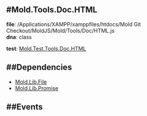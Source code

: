 
#Mold.Tools.Doc.HTML
---------------------------------------

__file__: /Applications/XAMPP/xamppfiles/htdocs/Mold Git Checkout/MoldJS/Mold/Tools/Doc/HTML.js  
__dna__: class  


	

__test__: [Mold.Test.Tools.Doc.HTML](../../../Mold/Test/Tools/Doc/HTML.md) 






##Dependencies
--------------

* [Mold.Lib.File](../../../Mold/Lib/File.md) 
* [Mold.Lib.Promise](../../../Mold/Lib/Promise.md) 


##Events
--------------






 

 


 



		
